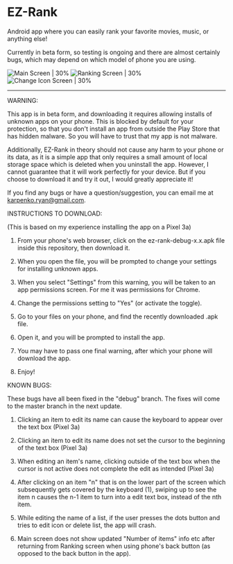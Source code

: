 # EZ-Rank
Android app where you can easily rank your favorite movies, music, or anything else!

Currently in beta form, so testing is ongoing and there are almost certainly bugs,
which may depend on which model of phone you are using.

![Main Screen | 30%](https://github.com/ryankarpenko/EZ-Rank/blob/master/screenshots/main_screen.png?raw=true "Main Screen") ![Ranking Screen | 30%](https://github.com/ryankarpenko/EZ-Rank/blob/master/screenshots/ranking_screen.png?raw=true "Ranking Screen") ![Change Icon Screen | 30%](https://github.com/ryankarpenko/EZ-Rank/blob/master/screenshots/change_icon_screen.png?raw=true "Change Icon Screen")

-------------------------------------------------------------------------------------------------

WARNING:

This app is in beta form, and downloading it requires allowing installs of unknown apps on your phone. This is blocked by default for your protection, so that you don't install an app from outside the Play Store that has hidden malware. So you will have to trust that my app is not malware.

Additionally, EZ-Rank in theory should not cause any harm to your phone or its data, as it is a simple app that only requires a small amount of local storage space which is deleted when you uninstall the app. However, I cannot guarantee that it will work perfectly for your device. But if you choose to download it and try it out, I would greatly appreciate it!

If you find any bugs or have a question/suggestion, you can email me at karpenko.ryan@gmail.com. 

INSTRUCTIONS TO DOWNLOAD:

(This is based on my experience installing the app on a Pixel 3a)

1) From your phone's web browser, click on the ez-rank-debug-x.x.apk file inside this repository, then download it.

2) When you open the file, you will be prompted to change your settings for installing unknown apps.

3) When you select "Settings" from this warning, you will be taken to an app permissions screen. For me it was permissions for Chrome.

4) Change the permissions setting to "Yes" (or activate the toggle).

5) Go to your files on your phone, and find the recently downloaded .apk file.

6) Open it, and you will be prompted to install the app.

7) You may have to pass one final warning, after which your phone will download the app.

8) Enjoy!


KNOWN BUGS:

These bugs have all been fixed in the "debug" branch. The fixes will come to the master branch in the next update.

1) Clicking an item to edit its name can cause the keyboard to appear over the text box (Pixel 3a)

2) Clicking an item to edit its name does not set the cursor to the beginning of the text box (Pixel 3a)

3) When editing an item's name, clicking outside of the text box when the cursor is not active does not complete the edit as intended (Pixel 3a)
  
4) After clicking on an item "n" that is on the lower part of the screen which subsequently gets covered by the keyboard (1), swiping up to see the item n causes the n-1 item to turn into a edit text box, instead of the nth item.
  
5) While editing the name of a list, if the user presses the dots button and tries to edit icon or delete list, the app will crash.

6) Main screen does not show updated "Number of items" info etc after returning from Ranking screen when using phone's back button (as opposed to the back button in the app).
